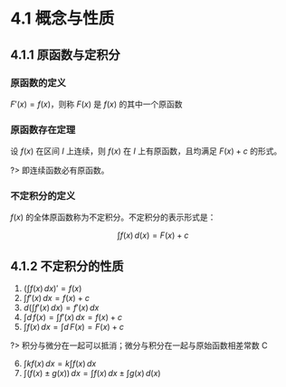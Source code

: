 # 4.1 概念与性质

## 4.1.1 原函数与定积分

### 原函数的定义

$F'(x) = f(x)$，则称 $F(x)$ 是 $f(x)$ 的其中一个原函数

### 原函数存在定理

设 $f(x)$ 在区间 $I$ 上连续，则 $f(x)$ 在 $I$ 上有原函数，且均满足 $F(x) + c$ 的形式。

?> 即连续函数必有原函数。

### 不定积分的定义

$f(x)$ 的全体原函数称为不定积分。不定积分的表示形式是：

$$
\int f(x)\,d(x) = F(x) + c
$$

## 4.1.2 不定积分的性质

1. $(\int f(x)\,dx)' = f(x)$
2. $\int f'(x)\,dx = f(x) + c$
3. $d(\int f'(x)\,dx) = f'(x)\,dx$
4. $\int d\,f(x) = \int f'(x)\,dx = f(x) + c$
5. $\int f(x)\,dx = \int d\,F(x) = F(x) + c$

?> 积分与微分在一起可以抵消；微分与积分在一起与原始函数相差常数 C

6. $\int k f(x)\,dx = k \int f(x)\,dx$
7. $\int (f(x) \pm g(x))\,dx = \int f(x)\,dx \pm \int g(x)\,d(x)$
